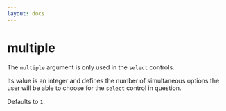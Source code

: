 ```yaml
---
layout: docs
---
```


# multiple

The `multiple` argument is only used in the `select` controls.

Its value is an integer and defines the number of simultaneous options the user will be able to choose for the `select` control in question.

Defaults to `1`.

